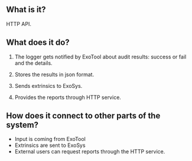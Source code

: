 ## What is it?

HTTP API.

## What does it do?

1. The logger gets notified by ExoTool about audit results: success or fail and the details.

2. Stores the results in json format.

3. Sends extrinsics to ExoSys.

4. Provides the reports through HTTP service.

## How does it connect to other parts of the system?

- Input is coming from ExoTool
- Extrinsics are sent to ExoSys
- External users can request reports through the HTTP service.
